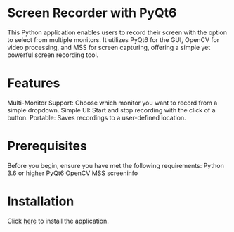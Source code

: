 # Screen Recorder with PyQt6
This Python application enables users to record their screen with the option to select from multiple monitors. It utilizes PyQt6 for the GUI, OpenCV for video processing, and MSS for screen capturing, offering a simple yet powerful screen recording tool.

# Features
Multi-Monitor Support: Choose which monitor you want to record from a simple dropdown.
Simple UI: Start and stop recording with the click of a button.
Portable: Saves recordings to a user-defined location.

# Prerequisites
Before you begin, ensure you have met the following requirements:
Python 3.6 or higher
PyQt6
OpenCV
MSS
screeninfo
# Installation
Click [here]([https://www.google.com](https://github.com/PersonalBeast/SS-record/releases/tag/v1.0.0)https://github.com/PersonalBeast/SS-record/releases/tag/v1.0.0) to install the application.
